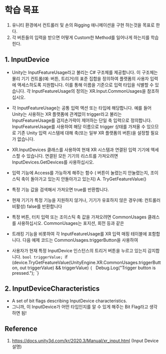 # 학습 목표
1. 유니티 환경에서 컨트롤러 및 손의 Rigging 애니메이션을 구현 하는것을 목표로 한다.
2. 각 버튼들의 입력을 받으면 어떻게 Custom한 Method를 일어나게 하는지를 학습힌다. 

## 1. InputDevice 
- Unity는 InputFeatureUsage라고 불리는 C# 구조체를 제공합니다. 이 구조체는 물리 기기 컨트롤(예: 버튼, 트리거)의 표준 집합을 정의하여 
플랫폼의 사용자 입력에 액세스하도록 지원합니다. 이를 통해 이름을 기준으로 입력 타입을 식별할 수 있습니다. 각 InputFeatureUsage의 정의는 
XR.Input.CommonUsages을 참조하십시오.


- 각 InputFeatureUsage는 공통 입력 액션 또는 타입에 해당합니다. 예를 들어 Unity는 사용하는 XR 플랫폼에 관계없이 trigger라고 불리는
InputFeatureUsage를 검지손가락이 제어하는 단일 축 입력으로 정의합니다. InputFeatureUsage를 사용하여 해당 이름으로 trigger 상태를 
가져올 수 있으므로 기존 Unity 입력 시스템에 대해 축(또는 일부 XR 플랫폼의 버튼)을 설정할 필요가 없습니다.

- XR.InputDevices 클래스를 사용하여 현재 XR 시스템과 연결된 입력 기기에 액세스할 수 있습니다. 연결된 모든 기기의 리스트를 가져오려면 
 InputDevices.GetDevices를 사용하십시오.

- 입력 기능에 Access를 가능하게 해주는 함수 ( 버튼이 눌렸는지 안눌렸는지, 조이스틱 축이 돌아가고 있는지 안돌아가고 있는지) 
A. TryGetFeatureValue()
- 특정 기능 값을 검색해서 가져오면 true를 반환합니다.
- 현재 기기가 특정 기능을 지원하지 않거나, 기기가 유효하지 않은 경우(예: 컨트롤러 비활성) false를 반환합니다
- 특정 버튼, 터치 입력 또는 조이스틱 축 값을 가져오려면 CommonUsages 클래스를 사용하십시오. CommonUsages는 포지션, 회전 등과 같은 
- 트래킹 기능을 비롯하여 각 InputFeatureUsage를 XR 입력 매핑 테이블에 포함합니다. 다음 예제 코드는 CommonUsages.triggerButton을 사용하여 
- 사용자가 현재 특정 InputDevice 인스턴스의 트리거 버튼을 누르고 있는지 감지합니다.
`bool triggerValue;
`if (device.TryGetFeatureValue(UnityEngine.XR.CommonUsages.triggerButton, out triggerValue) && triggerValue)
`{
`    Debug.Log("Trigger button is pressed.");
`}

## 2. InputDeviceCharacteristics 
- A set of bit flags describing InputDevice characteristics.
- 그니까, 이 InputDevice가 어떤 타입인지를 알 수 있게 해주는 Bit Flag라고 생각하면 됨!

## Reference 
1. https://docs.unity3d.com/kr/2020.3/Manual/xr_input.html (Input Device 설명) 
